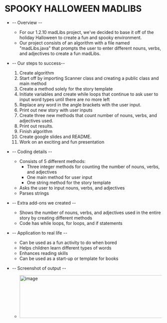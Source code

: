 # SPOOKY HALLOWEEN MADLIBS
* -- Overview --
     * For our 1.2.10 madLibs project, we've decided to base it off of the holiday Halloween to create a fun and spooky environment.
     * Our project consists of an algorithm with a file named "madLibs.java" that prompts the user to enter different nouns, verbs, and adjectives to create a fun madLibs.
 
* -- Our steps to success--
     1. Create algorithm
     2. Start off by importing Scanner class and creating a public class and main method
     3. Create a method solely for the story template
     4. Initiate variables and create while loops that continue to ask user to input word types until there are no more left
     5. Replace any word in the angle brackets with the user input.
     6. Print out new story with user inputs
     7. Create three new methods that count number of nouns, verbs, and adjectives used.
     8. Print out results.
     9. Finish algorithm
     10. Create google slides and README.
     11. Work on an exciting and fun presentation
        
* -- Coding details --
     * Consists of 5 different methods:
        * Three integer methods for counting the number of nouns, verbs, and adjectives
        * One main method for user input
        * One string method for the story template
     * Asks the user to input nouns, verbs, and adjectives
     * Parses strings
* -- Extra add-ons we created --
     * Shows the number of nouns, verbs, and adjectives used in the entire story by creating different methods
     * Code has while loops, for loops, and if statements
* -- Application to real life --
     * Can be used as a fun activity to do when bored
     * Helps children learn different types of words
     * Enhances reading skills
     * Can be used as a start-up or template for books
* -- Screenshot of output --
     * <img width="1602" height="137" alt="image" src="https://github.com/user-attachments/assets/22f4e97d-c5d5-402c-8112-fb6b740e0442" />

  
